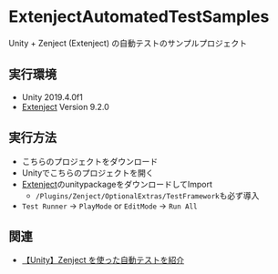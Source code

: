 # ExtenjectAutomatedTestSamples
Unity + Zenject (Extenject) の自動テストのサンプルプロジェクト

## 実行環境
- Unity 2019.4.0f1
- [Extenject](https://github.com/svermeulen/Extenject) Version 9.2.0

## 実行方法
- こちらのプロジェクトをダウンロード
- Unityでこちらのプロジェクトを開く
- [Extenject](https://github.com/svermeulen/Extenject/releases)のunitypackageをダウンロードしてImport
  - `/Plugins/Zenject/OptionalExtras/TestFramework`も必ず導入
- `Test Runner` -> `PlayMode` or `EditMode` -> `Run All`

## 関連
- [ 【Unity】Zenject を使った自動テストを紹介](https://tsgcpp.hateblo.jp/)
